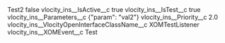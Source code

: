 <?xml version="1.0" encoding="UTF-8"?>
<CustomMetadata xmlns="http://soap.sforce.com/2006/04/metadata" xmlns:xsi="http://www.w3.org/2001/XMLSchema-instance" xmlns:xsd="http://www.w3.org/2001/XMLSchema">
    <label>Test2</label>
    <protected>false</protected>
    <values>
        <field>vlocity_ins__IsActive__c</field>
        <value xsi:type="xsd:boolean">true</value>
    </values>
    <values>
        <field>vlocity_ins__IsTest__c</field>
        <value xsi:type="xsd:boolean">true</value>
    </values>
    <values>
        <field>vlocity_ins__Parameters__c</field>
        <value xsi:type="xsd:string">{&quot;param&quot;: &quot;val2&quot;}</value>
    </values>
    <values>
        <field>vlocity_ins__Priority__c</field>
        <value xsi:type="xsd:double">2.0</value>
    </values>
    <values>
        <field>vlocity_ins__VlocityOpenInterfaceClassName__c</field>
        <value xsi:type="xsd:string">XOMTestListener</value>
    </values>
    <values>
        <field>vlocity_ins__XOMEvent__c</field>
        <value xsi:type="xsd:string">Test</value>
    </values>
</CustomMetadata>
